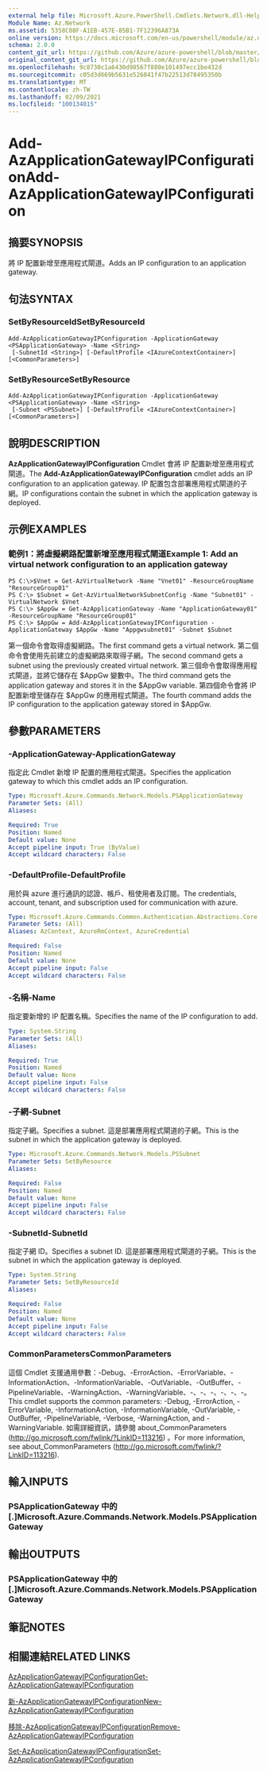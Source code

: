 ```yaml
---
external help file: Microsoft.Azure.PowerShell.Cmdlets.Network.dll-Help.xml
Module Name: Az.Network
ms.assetid: 5358C08F-A1EB-457E-85B1-7F12396A873A
online version: https://docs.microsoft.com/en-us/powershell/module/az.network/add-azapplicationgatewayipconfiguration
schema: 2.0.0
content_git_url: https://github.com/Azure/azure-powershell/blob/master/src/Network/Network/help/Add-AzApplicationGatewayIPConfiguration.md
original_content_git_url: https://github.com/Azure/azure-powershell/blob/master/src/Network/Network/help/Add-AzApplicationGatewayIPConfiguration.md
ms.openlocfilehash: 9c8730c1a6430d98567f880e101497ecc1be432d
ms.sourcegitcommit: c05d3d669b5631e526841f47b22513d78495350b
ms.translationtype: MT
ms.contentlocale: zh-TW
ms.lasthandoff: 02/09/2021
ms.locfileid: "100134015"
---
```

# <span data-ttu-id="735f4-101">Add-AzApplicationGatewayIPConfiguration</span><span class="sxs-lookup"><span data-stu-id="735f4-101">Add-AzApplicationGatewayIPConfiguration</span></span>

## <span data-ttu-id="735f4-102">摘要</span><span class="sxs-lookup"><span data-stu-id="735f4-102">SYNOPSIS</span></span>
<span data-ttu-id="735f4-103">將 IP 配置新增至應用程式閘道。</span><span class="sxs-lookup"><span data-stu-id="735f4-103">Adds an IP configuration to an application gateway.</span></span>

## <span data-ttu-id="735f4-104">句法</span><span class="sxs-lookup"><span data-stu-id="735f4-104">SYNTAX</span></span>

### <span data-ttu-id="735f4-105">SetByResourceId</span><span class="sxs-lookup"><span data-stu-id="735f4-105">SetByResourceId</span></span>
```
Add-AzApplicationGatewayIPConfiguration -ApplicationGateway <PSApplicationGateway> -Name <String>
 [-SubnetId <String>] [-DefaultProfile <IAzureContextContainer>] [<CommonParameters>]
```

### <span data-ttu-id="735f4-106">SetByResource</span><span class="sxs-lookup"><span data-stu-id="735f4-106">SetByResource</span></span>
```
Add-AzApplicationGatewayIPConfiguration -ApplicationGateway <PSApplicationGateway> -Name <String>
 [-Subnet <PSSubnet>] [-DefaultProfile <IAzureContextContainer>] [<CommonParameters>]
```

## <span data-ttu-id="735f4-107">說明</span><span class="sxs-lookup"><span data-stu-id="735f4-107">DESCRIPTION</span></span>
<span data-ttu-id="735f4-108">**AzApplicationGatewayIPConfiguration** Cmdlet 會將 IP 配置新增至應用程式閘道。</span><span class="sxs-lookup"><span data-stu-id="735f4-108">The **Add-AzApplicationGatewayIPConfiguration** cmdlet adds an IP configuration to an application gateway.</span></span>
<span data-ttu-id="735f4-109">IP 配置包含部署應用程式閘道的子網。</span><span class="sxs-lookup"><span data-stu-id="735f4-109">IP configurations contain the subnet in which the application gateway is deployed.</span></span>

## <span data-ttu-id="735f4-110">示例</span><span class="sxs-lookup"><span data-stu-id="735f4-110">EXAMPLES</span></span>

### <span data-ttu-id="735f4-111">範例1：將虛擬網路配置新增至應用程式閘道</span><span class="sxs-lookup"><span data-stu-id="735f4-111">Example 1: Add an virtual network configuration to an application gateway</span></span>
```
PS C:\>$Vnet = Get-AzVirtualNetwork -Name "Vnet01" -ResourceGroupName "ResourceGroup01"
PS C:\> $Subnet = Get-AzVirtualNetworkSubnetConfig -Name "Subnet01" -VirtualNetwork $Vnet 
PS C:\> $AppGw = Get-AzApplicationGateway -Name "ApplicationGateway01" -ResourceGroupName "ResourceGroup01"
PS C:\> $AppGw = Add-AzApplicationGatewayIPConfiguration -ApplicationGateway $AppGw -Name "Appgwsubnet01" -Subnet $Subnet
```

<span data-ttu-id="735f4-112">第一個命令會取得虛擬網路。</span><span class="sxs-lookup"><span data-stu-id="735f4-112">The first command gets a virtual network.</span></span>
<span data-ttu-id="735f4-113">第二個命令會使用先前建立的虛擬網路來取得子網。</span><span class="sxs-lookup"><span data-stu-id="735f4-113">The second command gets a subnet using the previously created virtual network.</span></span>
<span data-ttu-id="735f4-114">第三個命令會取得應用程式閘道，並將它儲存在 $AppGw 變數中。</span><span class="sxs-lookup"><span data-stu-id="735f4-114">The third command gets the application gateway and stores it in the $AppGw variable.</span></span>
<span data-ttu-id="735f4-115">第四個命令會將 IP 配置新增至儲存在 $AppGw 的應用程式閘道。</span><span class="sxs-lookup"><span data-stu-id="735f4-115">The fourth command adds the IP configuration to the application gateway stored in $AppGw.</span></span>

## <span data-ttu-id="735f4-116">參數</span><span class="sxs-lookup"><span data-stu-id="735f4-116">PARAMETERS</span></span>

### <span data-ttu-id="735f4-117">-ApplicationGateway</span><span class="sxs-lookup"><span data-stu-id="735f4-117">-ApplicationGateway</span></span>
<span data-ttu-id="735f4-118">指定此 Cmdlet 新增 IP 配置的應用程式閘道。</span><span class="sxs-lookup"><span data-stu-id="735f4-118">Specifies the application gateway to which this cmdlet adds an IP configuration.</span></span>

```yaml
Type: Microsoft.Azure.Commands.Network.Models.PSApplicationGateway
Parameter Sets: (All)
Aliases:

Required: True
Position: Named
Default value: None
Accept pipeline input: True (ByValue)
Accept wildcard characters: False
```

### <span data-ttu-id="735f4-119">-DefaultProfile</span><span class="sxs-lookup"><span data-stu-id="735f4-119">-DefaultProfile</span></span>
<span data-ttu-id="735f4-120">用於與 azure 進行通訊的認證、帳戶、租使用者及訂閱。</span><span class="sxs-lookup"><span data-stu-id="735f4-120">The credentials, account, tenant, and subscription used for communication with azure.</span></span>

```yaml
Type: Microsoft.Azure.Commands.Common.Authentication.Abstractions.Core.IAzureContextContainer
Parameter Sets: (All)
Aliases: AzContext, AzureRmContext, AzureCredential

Required: False
Position: Named
Default value: None
Accept pipeline input: False
Accept wildcard characters: False
```

### <span data-ttu-id="735f4-121">-名稱</span><span class="sxs-lookup"><span data-stu-id="735f4-121">-Name</span></span>
<span data-ttu-id="735f4-122">指定要新增的 IP 配置名稱。</span><span class="sxs-lookup"><span data-stu-id="735f4-122">Specifies the name of the IP configuration to add.</span></span>

```yaml
Type: System.String
Parameter Sets: (All)
Aliases:

Required: True
Position: Named
Default value: None
Accept pipeline input: False
Accept wildcard characters: False
```

### <span data-ttu-id="735f4-123">-子網</span><span class="sxs-lookup"><span data-stu-id="735f4-123">-Subnet</span></span>
<span data-ttu-id="735f4-124">指定子網。</span><span class="sxs-lookup"><span data-stu-id="735f4-124">Specifies a subnet.</span></span>
<span data-ttu-id="735f4-125">這是部署應用程式閘道的子網。</span><span class="sxs-lookup"><span data-stu-id="735f4-125">This is the subnet in which the application gateway is deployed.</span></span>

```yaml
Type: Microsoft.Azure.Commands.Network.Models.PSSubnet
Parameter Sets: SetByResource
Aliases:

Required: False
Position: Named
Default value: None
Accept pipeline input: False
Accept wildcard characters: False
```

### <span data-ttu-id="735f4-126">-SubnetId</span><span class="sxs-lookup"><span data-stu-id="735f4-126">-SubnetId</span></span>
<span data-ttu-id="735f4-127">指定子網 ID。</span><span class="sxs-lookup"><span data-stu-id="735f4-127">Specifies a subnet ID.</span></span>
<span data-ttu-id="735f4-128">這是部署應用程式閘道的子網。</span><span class="sxs-lookup"><span data-stu-id="735f4-128">This is the subnet in which the application gateway is deployed.</span></span>

```yaml
Type: System.String
Parameter Sets: SetByResourceId
Aliases:

Required: False
Position: Named
Default value: None
Accept pipeline input: False
Accept wildcard characters: False
```

### <span data-ttu-id="735f4-129">CommonParameters</span><span class="sxs-lookup"><span data-stu-id="735f4-129">CommonParameters</span></span>
<span data-ttu-id="735f4-130">這個 Cmdlet 支援通用參數：-Debug、-ErrorAction、-ErrorVariable、-InformationAction、-InformationVariable、-OutVariable、-OutBuffer、-PipelineVariable、-WarningAction、-WarningVariable、-、-、-、-、-、-。</span><span class="sxs-lookup"><span data-stu-id="735f4-130">This cmdlet supports the common parameters: -Debug, -ErrorAction, -ErrorVariable, -InformationAction, -InformationVariable, -OutVariable, -OutBuffer, -PipelineVariable, -Verbose, -WarningAction, and -WarningVariable.</span></span> <span data-ttu-id="735f4-131">如需詳細資訊，請參閱 about_CommonParameters (http://go.microsoft.com/fwlink/?LinkID=113216) 。</span><span class="sxs-lookup"><span data-stu-id="735f4-131">For more information, see about_CommonParameters (http://go.microsoft.com/fwlink/?LinkID=113216).</span></span>

## <span data-ttu-id="735f4-132">輸入</span><span class="sxs-lookup"><span data-stu-id="735f4-132">INPUTS</span></span>

### <span data-ttu-id="735f4-133">PSApplicationGateway 中的 [.]</span><span class="sxs-lookup"><span data-stu-id="735f4-133">Microsoft.Azure.Commands.Network.Models.PSApplicationGateway</span></span>

## <span data-ttu-id="735f4-134">輸出</span><span class="sxs-lookup"><span data-stu-id="735f4-134">OUTPUTS</span></span>

### <span data-ttu-id="735f4-135">PSApplicationGateway 中的 [.]</span><span class="sxs-lookup"><span data-stu-id="735f4-135">Microsoft.Azure.Commands.Network.Models.PSApplicationGateway</span></span>

## <span data-ttu-id="735f4-136">筆記</span><span class="sxs-lookup"><span data-stu-id="735f4-136">NOTES</span></span>

## <span data-ttu-id="735f4-137">相關連結</span><span class="sxs-lookup"><span data-stu-id="735f4-137">RELATED LINKS</span></span>

[<span data-ttu-id="735f4-138">AzApplicationGatewayIPConfiguration</span><span class="sxs-lookup"><span data-stu-id="735f4-138">Get-AzApplicationGatewayIPConfiguration</span></span>](./Get-AzApplicationGatewayIPConfiguration.md)

[<span data-ttu-id="735f4-139">新-AzApplicationGatewayIPConfiguration</span><span class="sxs-lookup"><span data-stu-id="735f4-139">New-AzApplicationGatewayIPConfiguration</span></span>](./New-AzApplicationGatewayIPConfiguration.md)

[<span data-ttu-id="735f4-140">移除-AzApplicationGatewayIPConfiguration</span><span class="sxs-lookup"><span data-stu-id="735f4-140">Remove-AzApplicationGatewayIPConfiguration</span></span>](./Remove-AzApplicationGatewayIPConfiguration.md)

[<span data-ttu-id="735f4-141">Set-AzApplicationGatewayIPConfiguration</span><span class="sxs-lookup"><span data-stu-id="735f4-141">Set-AzApplicationGatewayIPConfiguration</span></span>](./Set-AzApplicationGatewayIPConfiguration.md)


